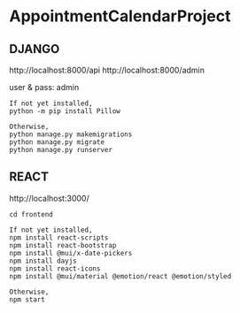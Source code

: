 ﻿# AppointmentCalendarProject

## DJANGO
http://localhost:8000/api
http://localhost:8000/admin

user & pass: admin

```
If not yet installed,
python -m pip install Pillow

Otherwise,
python manage.py makemigrations
python manage.py migrate
python manage.py runserver

```

## REACT
http://localhost:3000/
```
cd frontend

If not yet installed,
npm install react-scripts
npm install react-bootstrap 
npm install @mui/x-date-pickers
npm install dayjs
npm install react-icons
npm install @mui/material @emotion/react @emotion/styled

Otherwise,
npm start

```
